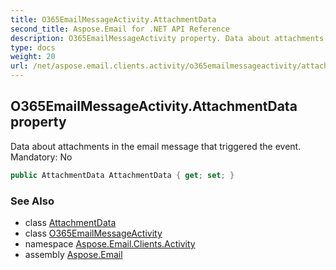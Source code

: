 ```yaml
---
title: O365EmailMessageActivity.AttachmentData
second_title: Aspose.Email for .NET API Reference
description: O365EmailMessageActivity property. Data about attachments in the email message that triggered the event. Mandatory No
type: docs
weight: 20
url: /net/aspose.email.clients.activity/o365emailmessageactivity/attachmentdata/
---
```

## O365EmailMessageActivity.AttachmentData property

Data about attachments in the email message that triggered the event. Mandatory: No

```csharp
public AttachmentData AttachmentData { get; set; }
```

### See Also

* class [AttachmentData](../../attachmentdata/)
* class [O365EmailMessageActivity](../)
* namespace [Aspose.Email.Clients.Activity](../../o365emailmessageactivity/)
* assembly [Aspose.Email](../../../)


